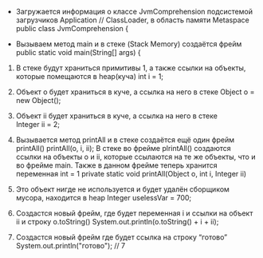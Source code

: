 * Загружается информация о классе JvmComprehension подсистемой загрузчиков Application // ClassLoader,  в область памяти Metaspace
public class JvmComprehension {

* Вызываем метод main и в стеке (Stack Memory) создаётся фрейм
 public static void main(String[] args) {

1. В стеке будут храниться примитивы 1, а также ссылки на объекты, которые помещаются в heap(куча)
 int i = 1; 
 
2. Объект o будет храниться в куче, а ссылка на него в стеке 
        Object o = new Object(); 

3. Объект ii будет храниться в куче, а ссылка на него в стеке   
        Integer ii = 2; 

4. Вызывается метод printAll и в стеке создаётся ещё один фрейм printAll()
 printAll(o, i, ii); 
 В стеке во фрейме plrintAll() создаются ссылки на объекты o и ii, которые ссылаются на те же объекты, что и во фрейме main. Также в данном фрейме теперь хранится переменная int = 1
 private static void printAll(Object o, int i, Integer ii) 

5. Это объект нигде не используется и будет удалён сборщиком мусора, находится в heap
 Integer uselessVar = 700;

6. Создастся новый фрейм, где будет переменная i и ссылки на объект ii и строку o.toString() 
        System.out.println(o.toString() + i + ii); 
        
7. Создастся новый фрейм где будет ссылка на строку “готово” 
        System.out.println("готово"); // 7
 